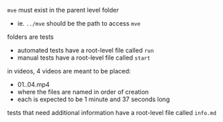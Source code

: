 `mve` must exist in the parent level folder

- ie. `../mve` should be the path to access `mve`

folders are tests

- automated tests have a root-level file called `run`
- manual tests have a root-level file called `start`

in videos, 4 videos are meant to be placed:

- 01..04.mp4
- where the files are named in order of creation
- each is expected to be 1 minute and 37 seconds long

tests that need additional information have a root-level file called `info.md`
